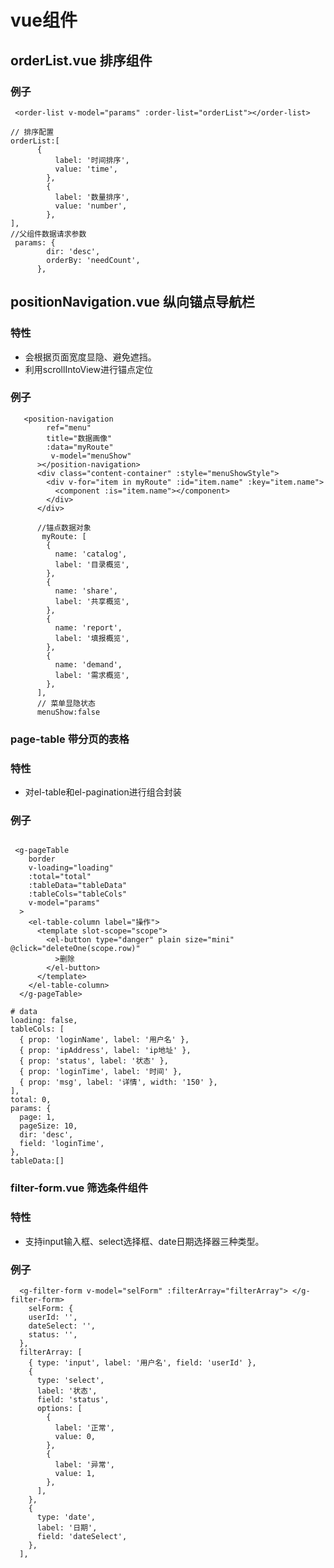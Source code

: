 <!--
 * @Date: 2020-04-11 15:45:25
 * @LastEditors: bhwa233
 * @LastEditTime: 2020-04-11 16:45:30
 -->

# vue组件
## orderList.vue 排序组件
### 例子
```
 <order-list v-model="params" :order-list="orderList"></order-list>

// 排序配置
orderList:[
      {
          label: '时间排序',
          value: 'time',
        },
        {
          label: '数量排序',
          value: 'number',
        },
],
//父组件数据请求参数
 params: {
        dir: 'desc',
        orderBy: 'needCount',
      },
```
## positionNavigation.vue 纵向锚点导航栏
### 特性
- 会根据页面宽度显隐、避免遮挡。
- 利用scrollIntoView进行锚点定位

### 例子
```
   <position-navigation
        ref="menu"
        title="数据画像"
        :data="myRoute"
         v-model="menuShow"
      ></position-navigation>
      <div class="content-container" :style="menuShowStyle">
        <div v-for="item in myRoute" :id="item.name" :key="item.name">
          <component :is="item.name"></component>
        </div>
      </div>

      //锚点数据对象
       myRoute: [
        {
          name: 'catalog',
          label: '目录概览',
        },
        {
          name: 'share',
          label: '共享概览',
        },
        {
          name: 'report',
          label: '填报概览',
        },
        {
          name: 'demand',
          label: '需求概览',
        },
      ],
      // 菜单显隐状态
      menuShow:false
```

### page-table 带分页的表格
### 特性
- 对el-table和el-pagination进行组合封装
### 例子
```

 <g-pageTable
    border
    v-loading="loading"
    :total="total"
    :tableData="tableData"
    :tableCols="tableCols"
    v-model="params"
  >
    <el-table-column label="操作">
      <template slot-scope="scope">
        <el-button type="danger" plain size="mini" @click="deleteOne(scope.row)"
          >删除
        </el-button>
      </template>
    </el-table-column>
  </g-pageTable>

# data
loading: false,
tableCols: [
  { prop: 'loginName', label: '用户名' },
  { prop: 'ipAddress', label: 'ip地址' },
  { prop: 'status', label: '状态' },
  { prop: 'loginTime', label: '时间' },
  { prop: 'msg', label: '详情', width: '150' },
],
total: 0,
params: {
  page: 1,
  pageSize: 10,
  dir: 'desc',
  field: 'loginTime',
},
tableData:[]
```

### filter-form.vue 筛选条件组件
### 特性
- 支持input输入框、select选择框、date日期选择器三种类型。
### 例子
```
  <g-filter-form v-model="selForm" :filterArray="filterArray"> </g-filter-form>
    selForm: {
    userId: '',
    dateSelect: '',
    status: '',
  },
  filterArray: [
    { type: 'input', label: '用户名', field: 'userId' },
    {
      type: 'select',
      label: '状态',
      field: 'status',
      options: [
        {
          label: '正常',
          value: 0,
        },
        {
          label: '异常',
          value: 1,
        },
      ],
    },
    {
      type: 'date',
      label: '日期',
      field: 'dateSelect',
    },
  ],
```